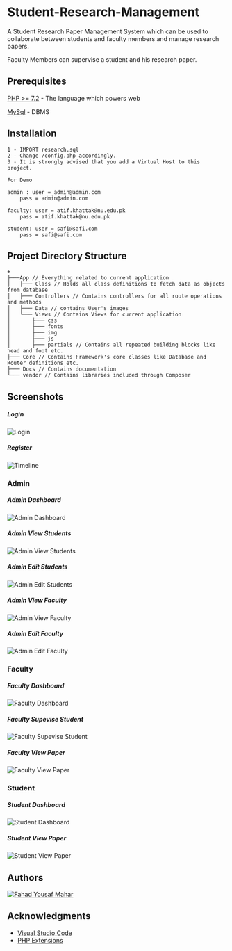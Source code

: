 # Student-Research-Management
A Student Research Paper Management System which can be used to collaborate between students and faculty members and manage research papers.

Faculty Members can supervise a student and his research paper.
## Prerequisites

[PHP >= 7.2](https://php.net) - The language which powers web

[MySql](http://www.mysql.com) - DBMS

## Installation
```
1 - IMPORT research.sql
2 - Change /config.php accordingly.
3 - It is strongly advised that you add a Virtual Host to this project. 

For Demo

admin : user = admin@admin.com
	pass = admin@admin.com

faculty: user = atif.khattak@nu.edu.pk
	pass = atif.khattak@nu.edu.pk

student: user = safi@safi.com
	pass = safi@safi.com

```

##  Project Directory Structure
```
+
├───App // Everything related to current application
│   ├─── Class // Holds all class definitions to fetch data as objects from database
│   ├─── Controllers // Contains controllers for all route operations and methods
│   ├─── Data // contains User's images
│   └─── Views // Contains Views for current application 
│       ├─── css
│       ├─── fonts
│       ├─── img
│       ├─── js
│       ├─── partials // Contains all repeated building blocks like head and foot etc.
├─── Core // Contains Framework's core classes like Database and Router definitions etc.
├─── Docs // Contains documentation
└─── vendor // Contains libraries included through Composer
```


## Screenshots
##### Login
![Login](/Docs/signin.png?raw=true "Login")
##### Register
![Timeline](/Docs/register.png?raw=true "Timeline")
### Admin
##### Admin Dashboard
![Admin Dashboard](/Docs/admindashboard.png?raw=true "Admin Dashboard")
##### Admin View Students
![Admin View Students](/Docs/adminviewstudents.png?raw=true "Admin View Students")
##### Admin Edit Students
![Admin Edit Students](/Docs/admineditstudent.png?raw=true "Admin Edit Students")
##### Admin View Faculty
![Admin View Faculty](/Docs/adminviewfaculty.png?raw=true "Admin View Faculty")
##### Admin Edit Faculty
![Admin Edit Faculty](/Docs/admineditfaculty.png?raw=true "Admin Edit Faculty")

### Faculty
##### Faculty Dashboard
![Faculty Dashboard](/Docs/facultydashboard.png?raw=true "Faculty Dashboard")
##### Faculty Supevise Student
![Faculty Supevise Student](/Docs/facultysupervisepaper.png?raw=true "Faculty Supevise Student")
##### Faculty View Paper
![Faculty View Paper](/Docs/facultyviewpaper.png?raw=true "Faculty View Paper")

### Student
##### Student Dashboard
![Student Dashboard](/Docs/studentdashboard.png?raw=true "Student Dashboard")
##### Student View Paper
![Student View Paper](/Docs/studentviewpaper.png?raw=true "Student View Paper")
## Authors

 [![Fahad Yousaf Mahar](https://avatars2.githubusercontent.com/u/20330772?s=60)](https://github.com/fahadyousafmahar)


## Acknowledgments

* [ Visual Studio Code](https://github.com/microsoft/vscode)
* [ PHP Extensions](https://github.com/felixfbecker/vscode-php-pack)
